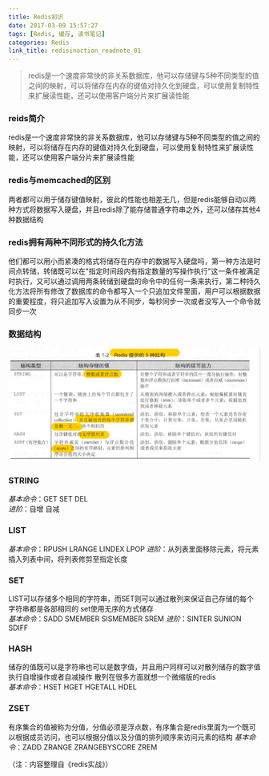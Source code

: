 ```yaml
---
title: Redis初识
date: 2017-03-09 15:57:27
tags: [Redis, 缓存, 读书笔记]
categories: Redis
link_title: redisinaction_readnote_01
---
```

> redis是一个速度非常快的非关系数据库，他可以存储键与5种不同类型的值之间的映射，可以将储存在内存的键值对持久化到硬盘，可以使用复制特性来扩展读性能，还可以使用客户端分片来扩展读性能
<!-- more --> 

### reids简介
redis是一个速度非常快的非关系数据库，他可以存储键与5种不同类型的值之间的映射，可以将储存在内存的键值对持久化到硬盘，可以使用复制特性来扩展读性能，还可以使用客户端分片来扩展读性能


### redis与memcached的区别
两者都可以用于储存键值映射，彼此的性能也相差无几，但是redis能够自动以两种方式将数据写入硬盘，并且redis除了能存储普通字符串之外，还可以储存其他4种数据结构

### redis拥有两种不同形式的持久化方法
他们都可以用小而紧凑的格式将储存在内存中的数据写入硬盘吗，第一种方法是时间点转储，转储既可以在"指定时间段内有指定数量的写操作执行"这一条件被满足时执行，又可以通过调用两条转储到硬盘的命令中的任何一条来执行，第二种持久化方法将所有修改了数据库的命令都写入一个只追加文件里面，用户可以根据数据的重要程度，将只追加写入设置为从不同步，每秒同步一次或者没写入一个命令就同步一次

### 数据结构
![redis数据结构](redisinaction-readnote-01/01.png)

### STRING  
*基本命令*：GET SET DEL  
*进阶*：自增 自减

### LIST 
*基本命令*：RPUSH LRANGE LINDEX LPOP *进阶*：从列表里面移除元素，将元素插入列表中间，将列表修剪至指定长度

### SET  
LIST可以存储多个相同的字符串，而SET则可以通过散列来保证自己存储的每个字符串都是各部相同的  set使用无序的方式储存  
*基本命令*：SADD SMEMBER SISMEMBER SREM 
*进阶*：SINTER SUNION SDIFF

### HASH 
储存的值既可以是字符串也可以是数字值，并且用户同样可以对散列储存的数字值执行自增操作或者自减操作  散列在很多方面就想一个微缩版的redis  
*基本命令*：HSET HGET HGETALL HDEL

### ZSET 
有序集合的值被称为分值，分值必须是浮点数，有序集合是redis里面为一个既可以根据成员访问，也可以根据分值以及分值的排列顺序来访问元素的结构 
*基本命令*：ZADD ZRANGE ZRANGEBYSCORE ZREM

（注：内容整理自《redis实战》）
